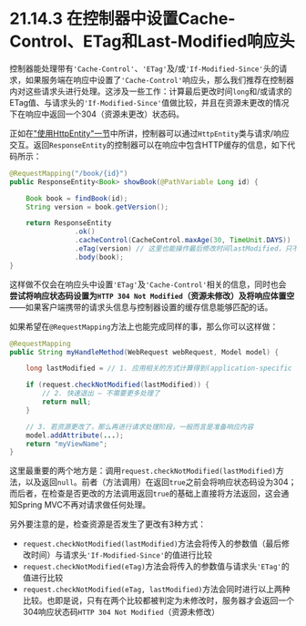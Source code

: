 # 21.14.3 在控制器中设置Cache-Control、ETag和Last-Modified响应头

控制器能处理带有`'Cache-Control'`、`'ETag'`及/或`'If-Modified-Since'`头的请求，如果服务端在响应中设置了`'Cache-Control'`响应头，那么我们推荐在控制器内对这些请求头进行处理。这涉及一些工作：计算最后更改时间`long`和/或请求的ETag值、与请求头的`'If-Modified-Since'`值做比较，并且在资源未更改的情况下在响应中返回一个304（资源未更改）状态码。

正如在["使用HttpEntity"一节](http://docs.spring.io/spring-framework/docs/4.2.4.RELEASE/spring-framework-reference/html/mvc.html#mvc-ann-httpentity "Using HttpEntity")中所讲，控制器可以通过`HttpEntity`类与请求/响应交互。返回`ResponseEntity`的控制器可以在响应中包含HTTP缓存的信息，如下代码所示：

```java
@RequestMapping("/book/{id}")
public ResponseEntity<Book> showBook(@PathVariable Long id) {

    Book book = findBook(id);
    String version = book.getVersion();

    return ResponseEntity
                .ok()
                .cacheControl(CacheControl.maxAge(30, TimeUnit.DAYS))
                .eTag(version) // 这里也能操作最后修改时间lastModified，只不过没有一一展示
                .body(book);
}
```

这样做不仅会在响应头中设置`'ETag'`及`'Cache-Control'`相关的信息，同时也会 **尝试将响应状态码设置为`HTTP 304 Not Modified`（资源未修改）及将响应体置空**——如果客户端携带的请求头信息与控制器设置的缓存信息能够匹配的话。

如果希望在`@RequestMapping`方法上也能完成同样的事，那么你可以这样做：

```java
@RequestMapping
public String myHandleMethod(WebRequest webRequest, Model model) {

    long lastModified = // 1. 应用相关的方式计算得到(application-specific calculation)

    if (request.checkNotModified(lastModified)) {
        // 2. 快速退出 — 不需要更多处理了
        return null;
    }

    // 3. 若资源更改了，那么再进行请求处理阶段，一般而言是准备响应内容
    model.addAttribute(...);
    return "myViewName";
}
```

这里最重要的两个地方是：调用`request.checkNotModified(lastModified)`方法，以及返回`null`。前者（方法调用）在返回`true`之前会将响应状态码设为304；而后者，在检查是否更改的方法调用返回`true`的基础上直接将方法返回，这会通知Spring MVC不再对请求做任何处理。

另外要注意的是，检查资源是否发生了更改有3种方式：

* `request.checkNotModified(lastModified)`方法会将传入的参数值（最后修改时间）与请求头`'If-Modified-Since'`的值进行比较
* `request.checkNotModified(eTag)`方法会将传入的参数值与请求头`'ETag'`的值进行比较
* `request.checkNotModified(eTag, lastModified)`方法会同时进行以上两种比较。也即是说，只有在两个比较都被判定为未修改时，服务器才会返回一个304响应状态码`HTTP 304 Not Modified`（资源未修改）
